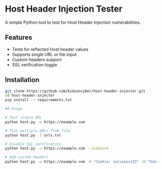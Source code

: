 # Host Header Injection Tester

A simple Python tool to test for Host Header Injection vulnerabilities.

## Features

- Tests for reflected Host header values
- Supports single URL or file input
- Custom headers support
- SSL verification toggle

## Installation

```bash
git clone https://github.com/kidsoncyber/host-header-injector.git
cd host-header-injector
pip install -r requirements.txt

## Usage

# Test single URL
python host.py -u https://example.com

# Test multiple URLs from file
python host.py -f urls.txt

# Disable SSL verification
python host.py -u https://example.com --insecure

# Add custom headers
python host.py -u https://example.com -H "Cookie: session=123" -H "User-Agent: TestAgent"
